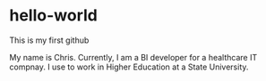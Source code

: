# hello-world
This is my first github

My name is Chris. Currently, I am a BI developer for a healthcare IT compnay. I use to work in Higher Education at a State University. 
